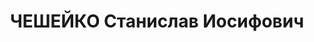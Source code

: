 ---
title: ЧЕШЕЙКО Станислав Иосифович
description: "род. 1908, ст. Маньчжурия Китай, прож. г. Иркутск, техник спеццеха Иркутского\
  \ завода им. Куйбышева, средне - техническое, б/п, русский, \n  Арест. 16.07.37г.,\
  \ по ст. 58 - 1 «а»,8,9,11. Осужд. ВК ВС СССР от 25.10.37г. Расстрелян 25.10.37г.\
  \ \n  Реабилитирован 15.03.58г."
---